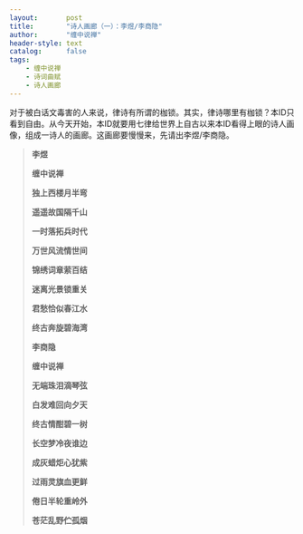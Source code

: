 ```yaml
---
layout:       post
title:        "诗人画廊（一）：李煜/李商隐"
author:       "缠中说禅"
header-style: text
catalog:      false
tags:
    - 缠中说禅
    - 诗词曲赋
    - 诗人画廊
---
```


对于被白话文毒害的人来说，律诗有所谓的枷锁。其实，律诗哪里有枷锁？本ID只看到自由。从今天开始，本ID就要用七律给世界上自古以来本ID看得上眼的诗人画像，组成一诗人的画廊。这画廊要慢慢来，先请出李煜/李商隐。



> **李煜**
>
> 
>
> **缠中说禅**
>
> 
>
> **独上西楼月半弯**
>
> **遥遥故国隔千山**
>
> **一时落拓兵时代**
>
> **万世风流情世间**
>
> **锦绣词章萦百结**
>
> **迷离光景锁重关**
>
> **君愁恰似春江水**
>
> **终古奔旋碧海湾**
>
> 
>
> **李商隐**
>
> 
>
> **缠中说禅**
>
> 
>
> **无端珠泪滴琴弦**
>
> **白发难回向夕天**
>
> **终古情酣碧一树**
>
> **长空梦冷夜谁边**
>
> **成灰蜡炬心犹紫**
>
> **过雨灵旗血更鲜**
>
> **倦日半轮重岭外**
>
> **苍茫乱野伫孤烟**
